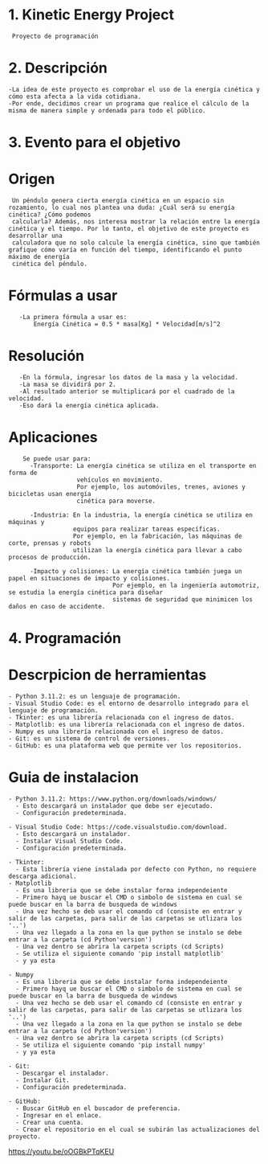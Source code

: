 # 1. Kinetic Energy Project
     Proyecto de programación

# 2. Descripción
    -La idea de este proyecto es comprobar el uso de la energía cinética y cómo esta afecta a la vida cotidiana.
    -Por ende, decidimos crear un programa que realice el cálculo de la misma de manera simple y ordenada para todo el público.

# 3. Evento para el objetivo
   # Origen
     Un péndulo genera cierta energía cinética en un espacio sin rozamiento, lo cual nos plantea una duda: ¿Cuál será su energía cinética? ¿Cómo podemos 
     calcularla? Además, nos interesa mostrar la relación entre la energía cinética y el tiempo. Por lo tanto, el objetivo de este proyecto es desarrollar una 
     calculadora que no solo calcule la energía cinética, sino que también grafique cómo varía en función del tiempo, identificando el punto máximo de energía 
     cinética del péndulo.
   # Fórmulas a usar
       -La primera fórmula a usar es:
           Energía Cinética = 0.5 * masa[Kg] * Velocidad[m/s]^2
   # Resolución
       -En la fórmula, ingresar los datos de la masa y la velocidad.
       -La masa se dividirá por 2.
       -Al resultado anterior se multiplicará por el cuadrado de la velocidad.
       -Eso dará la energía cinética aplicada.
   # Aplicaciones
        Se puede usar para:
          -Transporte: La energía cinética se utiliza en el transporte en forma de         
                       vehículos en movimiento.
                       Por ejemplo, los automóviles, trenes, aviones y bicicletas usan energía  
                       cinética para moverse.
           
          -Industria: En la industria, la energía cinética se utiliza en máquinas y        
                      equipos para realizar tareas específicas.
                      Por ejemplo, en la fabricación, las máquinas de corte, prensas y robots     
                      utilizan la energía cinética para llevar a cabo procesos de producción.
          
          -Impacto y colisiones: La energía cinética también juega un papel en situaciones de impacto y colisiones.
                                 Por ejemplo, en la ingeniería automotriz, se estudia la energía cinética para diseñar
                                 sistemas de seguridad que minimicen los daños en caso de accidente.
 
 
# 4. Programación
  # Descrpicion de herramientas
    - Python 3.11.2: es un lenguaje de programación.
    - Visual Studio Code: es el entorno de desarrollo integrado para el lenguaje de programación.
    - Tkinter: es una librería relacionada con el ingreso de datos.
    - Matplotlib: es una librería relacionada con el ingreso de datos.
    - Numpy es una librería relacionada con el ingreso de datos.
    - Git: es un sistema de control de versiones.
    - GitHub: es una plataforma web que permite ver los repositorios.

   # Guia de instalacion
    - Python 3.11.2: https://www.python.org/downloads/windows/
      - Esto descargará un instalador que debe ser ejecutado.
      - Configuración predeterminada.

    - Visual Studio Code: https://code.visualstudio.com/download.
      - Esto descargará un instalador.
      - Instalar Visual Studio Code.
      - Configuración predeterminada.

    - Tkinter:
      - Esta librería viene instalada por defecto con Python, no requiere descarga adicional.
    - Matplotlib
      - Es una libreria que se debe instalar forma independeiente
      - Primero hayq ue buscar el CMD o simbolo de sistema en cual se puede buscar en la barra de busqueda de windows
      - Una vez hecho se deb usar el comando cd (consiste en entrar y salir de las carpetas, para salir de las carpetas se utlizara los '..')
      - Una vez llegado a la zona en la que python se instalo se debe entrar a la carpeta (cd Python'version')
      - Una vez dentro se abrira la carpeta scripts (cd Scripts) 
      - Se utiliza el siguiente comando 'pip install matplotlib'
      - y ya esta
      
    - Numpy
      - Es una libreria que se debe instalar forma independeiente
      - Primero hayq ue buscar el CMD o simbolo de sistema en cual se puede buscar en la barra de busqueda de windows
      - Una vez hecho se deb usar el comando cd (consiste en entrar y salir de las carpetas, para salir de las carpetas se utlizara los '..')
      - Una vez llegado a la zona en la que python se instalo se debe entrar a la carpeta (cd Python'version')
      - Una vez dentro se abrira la carpeta scripts (cd Scripts) 
      - Se utiliza el siguiente comando 'pip install numpy'
      - y ya esta

    - Git:
      - Descargar el instalador.
      - Instalar Git.
      - Configuración predeterminada.

    - GitHub:
      - Buscar GitHub en el buscador de preferencia.
      - Ingresar en el enlace.
      - Crear una cuenta.
      - Crear el repositorio en el cual se subirán las actualizaciones del proyecto.



https://youtu.be/oOGBkPTqKEU


